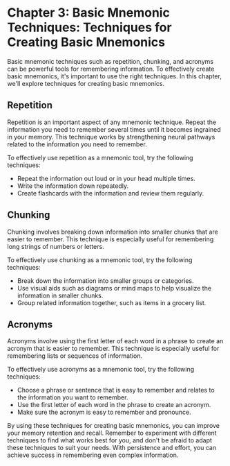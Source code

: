 Chapter 3: Basic Mnemonic Techniques: Techniques for Creating Basic Mnemonics
=============================================================================

Basic mnemonic techniques such as repetition, chunking, and acronyms can be powerful tools for remembering information. To effectively create basic mnemonics, it's important to use the right techniques. In this chapter, we'll explore techniques for creating basic mnemonics.

Repetition
----------

Repetition is an important aspect of any mnemonic technique. Repeat the information you need to remember several times until it becomes ingrained in your memory. This technique works by strengthening neural pathways related to the information you need to remember.

To effectively use repetition as a mnemonic tool, try the following techniques:

* Repeat the information out loud or in your head multiple times.
* Write the information down repeatedly.
* Create flashcards with the information and review them regularly.

Chunking
--------

Chunking involves breaking down information into smaller chunks that are easier to remember. This technique is especially useful for remembering long strings of numbers or letters.

To effectively use chunking as a mnemonic tool, try the following techniques:

* Break down the information into smaller groups or categories.
* Use visual aids such as diagrams or mind maps to help visualize the information in smaller chunks.
* Group related information together, such as items in a grocery list.

Acronyms
--------

Acronyms involve using the first letter of each word in a phrase to create an acronym that is easier to remember. This technique is especially useful for remembering lists or sequences of information.

To effectively use acronyms as a mnemonic tool, try the following techniques:

* Choose a phrase or sentence that is easy to remember and relates to the information you want to remember.
* Use the first letter of each word in the phrase to create an acronym.
* Make sure the acronym is easy to remember and pronounce.

By using these techniques for creating basic mnemonics, you can improve your memory retention and recall. Remember to experiment with different techniques to find what works best for you, and don't be afraid to adapt these techniques to suit your needs. With persistence and effort, you can achieve success in remembering even complex information.
